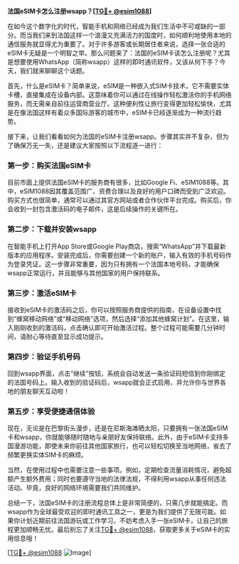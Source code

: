 **法国eSIM卡怎么注册wsapp？[[TG💪+ @esim1088](https://t.me/s/esim1088)]**

在如今这个数字化的时代，智能手机和网络已经成为我们生活中不可或缺的一部分。而当我们来到法国这样一个浪漫又充满活力的国度时，如何顺利地使用本地的通信服务就显得尤为重要了。对于许多游客或长期居住者来说，选择一张合适的eSIM卡无疑是一个明智之举。那么问题来了：法国的eSIM卡该怎么注册呢？尤其是想要使用WhatsApp（简称wsapp）这样的即时通讯软件，又该从何下手？今天，我们就来聊聊这个话题。

首先，什么是eSIM卡？简单来说，eSIM是一种嵌入式SIM卡技术，它不需要实体卡槽，直接集成在设备内部。这意味着你可以通过在线操作轻松激活你的手机网络服务，而无需亲自前往运营商营业厅。这种便利性让旅行变得更加轻松愉快，尤其是在像法国这样有着众多国际游客的城市中，eSIM卡已经逐渐成为一种流行趋势。

接下来，让我们看看如何为法国的eSIM卡注册wsapp。步骤其实并不复杂，但为了确保万无一失，还是建议大家按照以下流程逐一进行：

### 第一步：购买法国eSIM卡

目前市面上提供法国eSIM卡的服务商有很多，比如Google Fi、eSIM1088等。其中，eSIM1088因其覆盖范围广、资费合理以及良好的用户口碑而受到广泛欢迎。购买方式也很简单，通常可以通过其官方网站或者合作伙伴平台完成。购买后，你会收到一封包含激活码的电子邮件，这是后续操作的关键所在。

### 第二步：下载并安装wsapp

在智能手机上打开App Store或Google Play商店，搜索“WhatsApp”并下载最新版本的应用程序。安装完成后，你需要创建一个新的账户，输入有效的手机号码作为登录凭证。这一步骤非常重要，因为只有拥有一个法国本地号码，才能确保wsapp正常运行，并且能够与其他国家的用户保持联系。

### 第三步：激活eSIM卡

接收到eSIM卡的激活码之后，你可以按照服务商提供的指南，在设备设置中找到“蜂窝移动网络”或“移动网络”选项，然后选择“添加其他蜂窝计划”。在这里，输入刚刚收到的激活码，点击确认即可开始激活过程。整个过程可能需要几分钟时间，请耐心等待直至显示成功提示。

### 第四步：验证手机号码

回到wsapp界面，点击“继续”按钮，系统会自动发送一条验证码短信到你刚绑定的法国号码上。输入收到的验证码后，wsapp就会正式启用，并允许你与世界各地的朋友聊天互动啦！

### 第五步：享受便捷通信体验

现在，无论是在巴黎街头漫步，还是在尼斯海滩晒太阳，只要拥有一张法国eSIM卡和wsapp，你就能够随时随地与亲朋好友保持联络。此外，由于eSIM卡支持多国漫游功能，即使未来你前往其他国家旅行，也可以轻松切换至当地网络，省去了频繁更换实体SIM卡的麻烦。

当然，在使用过程中也需要注意一些事项。例如，定期检查流量消耗情况，避免超额产生额外费用；同时也要遵守当地的法律法规，不得利用wsapp从事任何违法活动。毕竟，良好的网络环境需要我们共同维护。

总结一下，法国eSIM卡的注册流程总体上是非常简便的，只需几步就能搞定。而wsapp作为全球最受欢迎的即时通讯工具之一，更是为我们提供了无限可能。如果你计划近期前往法国游玩或工作学习，不妨考虑入手一张eSIM卡，让自己的旅程更加顺畅无忧。最后别忘了关注[TG💪+ @esim1088](https://t.me/s/esim1088)，获取更多关于eSIM卡的实用信息哦！

[[TG💪+ @esim1088](https://t.me/s/esim1088) ![Image](https://i.postimg.cc/4NQfJmqS/Snipaste-2025-05-13-00-14-12.png)]